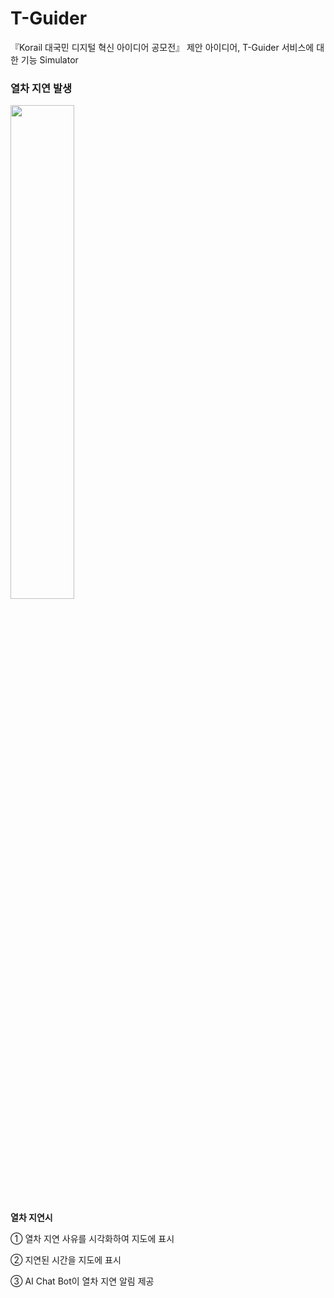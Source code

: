 # T-Guider
『Korail 대국민 디지털 혁신 아이디어 공모전』 제안 아이디어, T-Guider 서비스에 대한 기능 Simulator

### 열차 지연 발생
<img src = "https://github.com/user-attachments/assets/aefc428e-8798-44f4-a06a-294bb88838c6" width="45%" height="45%">

**열차 지연시**

① 열차 지연 사유를 시각화하여 지도에 표시

② 지연된 시간을 지도에 표시

③ AI Chat Bot이 열차 지연 알림 제공

